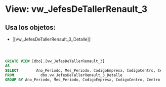 # View: vw_JefesDeTallerRenault_3

## Usa los objetos:
- [[vw_JefesDeTallerRenault_3_Detalle]]

```sql



CREATE VIEW [dbo].[vw_JefesDeTallerRenault_3]
AS
SELECT        Ano_Periodo, Mes_Periodo, CodigoEmpresa, CodigoCentro, Centro, CodigoSeccion, Seccion, MAX(ValorVariable) AS ValorVariable, SUM(Facturacion) AS Facturacion, SUM(Facturacion) * MAX(ValorVariable) / 100 AS Comision_Facturacion
FROM            dbo.vw_JefesDeTallerRenault_3_Detalle
GROUP BY Ano_Periodo, Mes_Periodo, CodigoEmpresa, CodigoCentro, Centro, CodigoSeccion, Seccion


```
